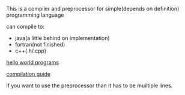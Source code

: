 This is a compiler and preprocessor for simple(depends on definition) programming language

can compile to:
* java(a little behind on implementation)
* fortran(not finished)
* c++(.h/.cpp)

[hello world programs](https://github.com/Melthen-bor/Gold/wiki/Hello-world)

[compilation guide](https://github.com/Melthen-bor/Gold/wiki/compiler-tags)

if you want to use the preprocessor than it has to be muiltiple lines.
